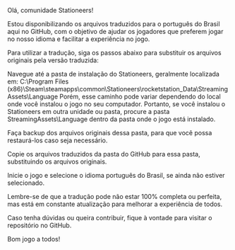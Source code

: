 Olá, comunidade Stationeers!

Estou disponibilizando os arquivos traduzidos para o português do Brasil aqui no GitHub, com o objetivo de ajudar os jogadores que preferem jogar no nosso idioma e facilitar a experiência no jogo.

Para utilizar a tradução, siga os passos abaixo para substituir os arquivos originais pela versão traduzida:

Navegue até a pasta de instalação do Stationeers, geralmente localizada em:
C:\Program Files (x86)\Steam\steamapps\common\Stationeers\rocketstation_Data\StreamingAssets\Language
Porém, esse caminho pode variar dependendo do local onde você instalou o jogo no seu computador. 
Portanto, se você instalou o Stationeers em outra unidade ou pasta, procure a pasta StreamingAssets\Language dentro da pasta onde o jogo está instalado.

Faça backup dos arquivos originais dessa pasta, para que você possa restaurá-los caso seja necessário.

Copie os arquivos traduzidos da pasta do GitHub para essa pasta, substituindo os arquivos originais.

Inicie o jogo e selecione o idioma português do Brasil, se ainda não estiver selecionado.

Lembre-se de que a tradução pode não estar 100% completa ou perfeita, mas está em constante atualização para melhorar a experiência de todos.

Caso tenha dúvidas ou queira contribuir, fique à vontade para visitar o repositório no GitHub.

Bom jogo a todos!

